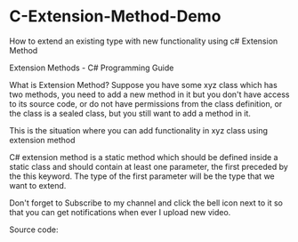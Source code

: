 # C-Extension-Method-Demo

How to extend an existing type with new functionality using c# Extension Method

Extension Methods - C# Programming Guide

What is Extension Method?
Suppose you have some xyz class which has two methods, you need to add a new method in it but you don't have access to its source code, or do not have permissions from the class definition, or the class is a sealed class,  but you still want to add a method in it.

This is the situation where you can add functionality in xyz class using extension method


C# extension method is a static method which should be defined inside a static class and should contain at least one parameter, the first preceded by the this keyword. The type of the first parameter will be the type that we want to extend.


Don't forget to Subscribe to my channel and click the bell icon next to it so that you can get  notifications when ever I upload new video.


Source code: 
